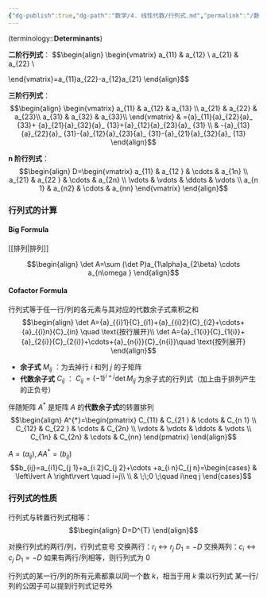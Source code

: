 ```yaml
---
{"dg-publish":true,"dg-path":"数学/4. 线性代数/行列式.md","permalink":"/数学/4. 线性代数/行列式/","dgPassFrontmatter":true,"noteIcon":"","created":"2024-05-21T15:20:28.672+08:00","updated":"2025-04-14T11:45:14.518+08:00"}
---
```


(terminology::**Determinants**)

**二阶行列式**：
$$\begin{align}
\begin{vmatrix}
a_{11}  & a_{12} \\
a_{21} & a_{22} \\

\end{vmatrix}=a_{11}a_{22}-a_{12}a_{21}
\end{align}$$

**三阶行列式**：
$$\begin{align}
 \begin{vmatrix}
a_{11}  & a_{12}  & a_{13} \\
a_{21} & a_{22} & a_{23}\\ 
a_{31} & a_{32} & a_{33}\\
\end{vmatrix}  & ={a}_{11}{a}_{22}{a}_ {33}+ {a}_{21}{a}_{32}{a}_ {13}+{a}_{12}{a}_{23}{a}_ {31} \\
 & -{a}_{13}{a}_{22}{a}_ {31}-{a}_{12}{a}_{23}{a}_ {31}-{a}_{21}{a}_{32}{a}_ {13}
\end{align}$$

**n 阶行列式**：
$$\begin{align}
D=\begin{vmatrix}
a_{11} & a_{12 } & \cdots & a_{1n} \\
a_{21} & a_{22 } & \cdots & a_{2n} \\
\vdots  &  \vdots  & \ddots  & \vdots \\
a_{n 1} & a_{n2} & \cdots  & a_{nn}
\end{vmatrix}
\end{align}$$

### 行列式的计算
#### Big Formula 
[[排列\|排列]]

$$\begin{align}
\det A=\sum (\det P)a_{1\alpha}a_{2\beta} \cdots a_{n\omega }
\end{align}$$

#### Cofactor Formula 
行列式等于任一行/列的各元素与其对应的代数余子式乘积之和
$$\begin{align}
\det A={a}_{{i}1}{C}_{i1}+{a}_{{i}2}{C}_{i2}+\cdots+{a}_{{i}n}{C}_{in} \quad \text{按行展开}\\
\det A={a}_{1{i}}{C}_{1{i}}+{a}_{2{i}}{C}_{2{i}}+\cdots+{a}_{n{i}}{C}_{n{i}}\quad \text{按列展开}
\end{align}$$

- **余子式** $M_{ij}$ ：为去掉行 $i$ 和列 $j$ 的子矩阵
- **代数余子式** $C_{ij}$ ： $C_{ij}=( -1)^{i+j}\det M_{ij}$ 为余子式的行列式（加上由于排列产生的正负号）

伴随矩阵 $A^{*}$ 是矩阵 $A$ 的**代数余子式**的转置排列
$$\begin{align}
A^{*}=\begin{pmatrix}
C_{11} & C_{21 } & \cdots & C_{n 1} \\
C_{12} & C_{22 } & \cdots & C_{2n} \\
\vdots  &  \vdots  & \ddots  & \vdots \\
C_{1n} & C_{2n} & \cdots  & C_{nn}
\end{pmatrix}
\end{align}$$

$A=(a_{ij}),A A^{*}=(b_{ij})$  
$$b_{ij}=a_{i1}C_{j 1}+a_{i 2}C_{j 2}+\cdots +a_{i n}C_{j n}=\begin{cases}
 & \left\lvert  A \right\rvert \quad i=j\\ \\
 & \;\;0 \;\quad i\neq j
\end{cases}$$

### 行列式的性质
行列式与转置行列式相等：
$$\begin{align}
D=D^{T} 
\end{align}$$

对换行列式的两行/列，行列式变号
交换两行：$r_{i} \leftrightarrow r_{j}$  $D_{1}=-D$
交换两列：$c_{i} \leftrightarrow c_{j}$  $D_{1}=-D$
如果有两行/列相等，则行列式为 0

行列式的某一行/列的所有元素都乘以同一个数 $k$，相当于用 $k$ 乘以行列式
某一行/列的公因子可以提到行列式记号外


